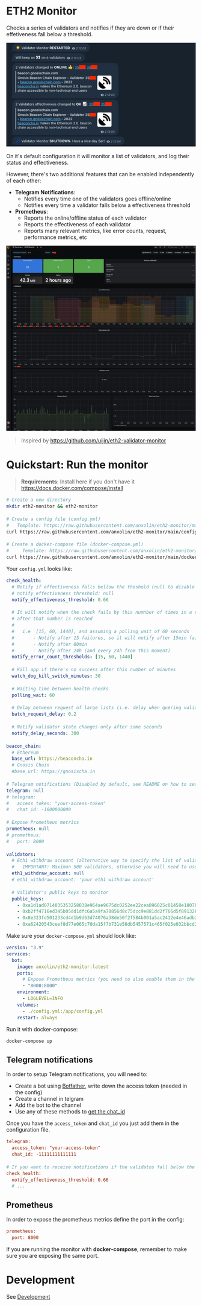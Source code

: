 # ETH2 Monitor

Checks a series of validators and notifies if they are down or if their effetiveness fall below a threshold.

<p align="center">
  <img src="assets/telegram.png" />
</p>

On it's default configuration it will monitor a list of validators, and log their status and effectiveness.

However, there's two additional features that can be enabled independently of each other:

- **Telegram Notifications**:
  - Notifies every time one of the validators goes offline/online
  - Notifies every time a validator falls below a effectiveness threshold
- **Prometheus**:
  - Reports the online/offline status of each validator
  - Reports the effectiveness of each validator
  - Reports many relevant metrics, like error counts, request, performance metrics, etc

<p align="center">
  <img src="assets/grafana.png" />
</p>

> Inspired by https://github.com/uijin/eth2-validator-monitor

# Quickstart: Run the monitor

> **Requirements**: Install here if you don't have it https://docs.docker.com/compose/install

```bash
# Create a new directory
mkdir eth2-monitor && eth2-monitor

# Create a config file (config.yml)
#   Template: https://raw.githubusercontent.com/anxolin/eth2-monitor/main/config-example.yml
curl https://raw.githubusercontent.com/anxolin/eth2-monitor/main/config-example.yml > config.yml

# Create a docker-compose file (docker-compose.yml)
#     Template: https://raw.githubusercontent.com/anxolin/eth2-monitor/main/docker-compose-example.yml
curl https://raw.githubusercontent.com/anxolin/eth2-monitor/main/docker-compose-example.yml > docker-compose.yml
```

Your `config.yml` looks like:

```yaml
check_health:
  # Notify if effectiveness falls bellow the theshold (null to disable effectiveness notifications)
  # notify_effectiveness_threshold: null
  notify_effectiveness_threshold: 0.66

  # It will notify when the check fails by this numnber of times in a row. The highest will define the periodicity
  # after that number is reached
  #
  #   i.e  [15, 60, 1440], and assuming a polling_wait of 60 seconds
  #       - Notify after 15 failures, so it will notify after 15min failing
  #       - Notify after 60min
  #       - Notify after 24h (and every 24h from this moment)
  notify_error_count_thresholds: [15, 60, 1440]

  # Kill app if there's no success after this number of minutes
  watch_dog_kill_switch_minutes: 30

  # Waiting time between health checks
  polling_wait: 60

  # Delay between request of large lists (i.e. delay when quering validator states in batches)
  batch_request_delay: 0.2

  # Notify validator state changes only after some seconds
  notify_delay_seconds: 300

beacon_chain:
  # Ethereum
  base_url: https://beaconcha.in
  # Gnosis Chain
  #base_url: https://gnosischa.in

# Telegram notifications (Disabled by default, see README on how to set it up)
telegram: null
# telegram:
#   access_token: "your-access-token"
#   chat_id: -1000000000

# Expose Prometheus metrics
prometheus: null
# prometheus:
#   port: 8000

validators:
  # Eth1 withdraw account (alternative way to specify the list of validators)
  #   IMPORTANT: Maximun 500 validators, otherwise you will need to use "public_keys"
  eth1_withdraw_account: null
  # eth1_withdraw_account: 'your eth1 withdraw account'

  # Validator's public keys to monitor
  public_keys:
    - 0xa1d1ad0714035353258038e964ae9675dc0252ee22cea896825c01458e1807bfad2f9969338798548d9858a571f7425c
    - 0xb2ff4716ed345b05dd1dfc6a5a9fa70856d8c75dcc9e881dd2f766d5f891326f0d10e96f3a444ce6c912b69c22c6754d
    - 0x8e323fd501233cd4d1b9d63d74076a38de50f2f584b001a5ac2412e4e46adb26d2fb2a6041e7e8c57cd4df0916729219
    - 0xa62420543ceef8d77e065c70da15f7b731e56db5457571c465f025e032bbcd263a0990c8749b4ca6ff20d77004454b51
```

Make sure your `docker-compose.yml` should look like:

```yml
version: "3.9"
services:
  bot:
    image: anxolin/eth2-monitor:latest
    ports:
      # Expose Prometheus metrics (you need to also enable them in the config)
      - "8000:8000"
    environment:
      - LOGLEVEL=INFO
    volumes:
      - ./config.yml:/app/config.yml
    restart: always
```

Run it with docker-compose:

```bash
docker-compose up
```

## Telegram notifications

In order to setup Telegram notifications, you will need to:

- Create a bot using [Botfather](https://core.telegram.org/bots#3-how-do-i-create-a-bot), write down the access token (needed in the config)
- Create a channel in telgram
- Add the bot to the channel
- Use any of these methods to [get the chat_id](https://stackoverflow.com/questions/32423837/telegram-bot-how-to-get-a-group-chat-id)

Once you have the `access_token` and `chat_id` you just add them in the configuration file.

```ini
telegram:
  access_token: "your-access-token"
  chat_id: -11111111111111

# If you want to receive notifications if the validatos fall below the threshold
check_health:
  notify_effectiveness_threshold: 0.66
  # ...
```

## Prometheus

In order to expose the prometheus metrics define the port in the config:

```ini
prometheus:
  port: 8000
```

If you are running the monitor with **docker-compose**, remember to make sure you are exposing the same port.

# Development

See [Development](./development.md)
